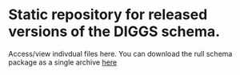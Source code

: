# Static repository for released versions of the DIGGS schema.

Access/view indivdual files here. You can download the rull schema package as a single archive [here](https://github.com/DIGGSml/schema-dev/releases/2.t)
